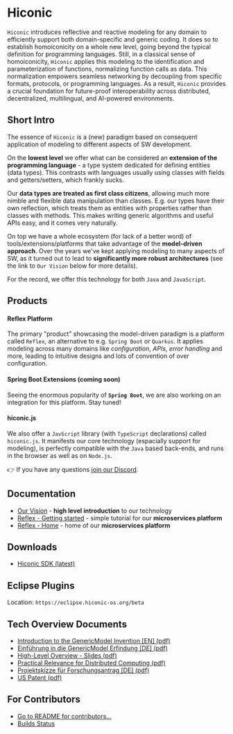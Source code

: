 # Hiconic

`Hiconic` introduces reflective and reactive modeling for any domain to efficiently support both domain-specific and generic coding. It does so to establish homoiconicity on a whole new level, going beyond the typical definition for programming languages. Still, in a classical sense of homoiconicity, `Hiconic` applies this modeling to the identification and parameterization of functions, normalizing function calls as data. This normalization empowers seamless networking by decoupling from specific formats, protocols, or programming languages. As a result, `Hiconic` provides a crucial foundation for future-proof interoperability across distributed, decentralized, multilingual, and AI-powered environments.

## Short Intro

The essence of `Hiconic` is a (new) paradigm based on consequent application of modeling to different aspects of SW development. 

On the **lowest level** we offer what can be considered an **extension of the programming language** - a type system dedicated for defining entities (data types). This contrasts with languages usually using classes with fields and getters/setters, which frankly sucks.

Our **data types are treated as first class citizens**, allowing much more nimble and flexible data manipulation than classes. E.g. our types have their own reflection, which treats them as entities with properties rather than classes with methods. This makes writing generic algorithms and useful APIs easy, and it comes very naturally.

On top we have a whole ecosystem (for lack of a better word) of tools/extensions/platforms that take advantage of the **model-driven approach**. Over the years we've kept applying modeling to many aspects of SW, as it turned out to lead to **significantly more robust architectures** (see the link to `Our Vision` below for more details).

For the record, we offer this technology for both `Java` and `JavaScript`.

## Products

#### Reflex Platform

The primary "product" showcasing the model-driven paradigm is a platform called `Reflex`, an alternative to e.g. `Spring Boot` or `Quarkus`. It applies modeling across many domains like _configuration_, _APIs_, _error handling_ and more, leading to intuitive designs and lots of convention of over configuration.

#### Spring Boot Extensions (coming soon)

Seeing the enormous popularity of **`Spring Boot`**, we are also working on an integration for this platform. Stay tuned!

#### hiconic.js

We also offer a `JavScript` library (with `TypeScript` declarations) called `hiconic.js`. It manifests our core technology (espacially support for modeling), is perfectly compatible with the `Java` based back-ends, and runs in the browser as well as on `Node.js`.

👉 If you have any questions [join our Discord](https://discord.gg/S4BVrpdAHz).


## Documentation
* [Our Vision](https://hiconic-os.github.io/hiconic.about/posts/vision.html) - **high level introduction** to our technology
* [Reflex - Getting started](https://hiconic-os.github.io/hiconic.platform.reflex/getting-started/getting-started.html) - simple tutorial for our **microservices platform**
* [Reflex - Home](https://hiconic-os.github.io/hiconic.platform.reflex/) - home of our **microservices platform**


## Downloads
* [Hiconic SDK (latest)](https://api.hiconic-os.org/dowload-latest-artifact-part.php?groupId=tribefire.extension.setup&artifactId=hiconic-sdk&type=zip)


## Eclipse Plugins
Location: `https://eclipse.hiconic-os.org/beta`


## Tech Overview Documents
* [Introduction to the GenericModel Invention [EN] (pdf)](https://hiconic-os.github.io/web-resources/technical-overview/gm-invention.en.pdf)
* [Einführung in die GenericModel Erfindung [DE] (pdf)](https://hiconic-os.github.io/web-resources/technical-overview/gm-invention.de.pdf)
* [High-Level Overview - Slides (pdf)](https://hiconic-os.github.io/web-resources/technical-overview/hiconic-highlevel-slides.pdf)
* [Practical Relevance for Distributed Computing (pdf)](https://hiconic-os.github.io/web-resources/technical-overview/relevance-for-distributed-computing.pdf)
* [Projektskizze für Forschungsantrag [DE] (pdf)](https://hiconic-os.github.io/web-resources/technical-overview/projektskizze.pdf)
* [US Patent (pdf)](https://patentimages.storage.googleapis.com/fb/43/c3/6a7041491ebdf8/US10095488.pdf)


## For Contributors

* [Go to README for contributors...](https://github.com/hiconic-os/.github/blob/main/profile/README-CONTRIBUTORS.md)
* [Builds Status](https://github.com/hiconic-os/.github/blob/main/profile/builds-status.md)
